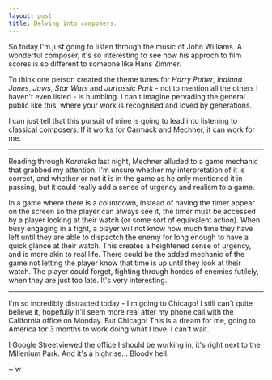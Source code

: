 ```yaml
---
layout: post
title: Delving into composers.
---
```


So today I'm just going to listen through the music of John Williams.
A wonderful composer, it's so interesting to see how his approch to film scores is so different to someone like Hans Zimmer. 

To think one person created the theme tunes for 
*Harry Potter*, 
*Indiana Jones*, 
*Jaws*, 
*Star Wars* and
*Jurrassic Park* - 
not to mention all the others I haven't even listed - is humbling. 
I can't imagine pervading the general public like this, where your work is recognised and loved by generations.

I can just tell that this pursuit of mine is going to lead into listening to classical composers. 
If it works for Carmack and Mechner, it can work for me.

<hr>

Reading through *Karateka* last night, Mechner alluded to a game mechanic that grabbed my attention. 
I'm unsure whether my interpretation of it is correct, and whether or not it is in the game as he only mentioned it in passing, but it could really add a sense of urgency and realism to a game.

In a game where there is a countdown, instead of having the timer appear on the screen so the player can always see it, the timer must be accessed by a player looking at their watch (or some sort of equivalent action). 
When busy engaging in a fight, a player will not know how much time they have left until they are able to dispactch the enemy for long enough to have a quick glance at their watch.
This creates a heightened sense of urgency, and is more akin to real life.
There could be the added mechanic of the game not letting the player know that time is up until they look at their watch. 
The player could forget, fighting through hordes of enemies futilely, when they are just too late.
It's very interesting. 

<hr>

I'm so incredibly distracted today - I'm going to Chicago!
I still can't quite believe it, hopefully it'll seem more real after my phone call with the California office on Monday. 
But Chicago!
This is a dream for me, going to America for 3 months to work doing what I love.
I can't wait.

I Google Streetviewed the office I should be working in, it's right next to the Millenium Park. 
And it's a highrise...
Bloody hell. 

~ w